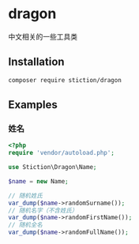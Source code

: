 # dragon
中文相关的一些工具类

## Installation

```bash
composer require stiction/dragon
```

## Examples

### 姓名

```php
<?php
require 'vendor/autoload.php';

use Stiction\Dragon\Name;

$name = new Name;

// 随机姓氏
var_dump($name->randomSurname());
// 随机名字（不含姓氏）
var_dump($name->randomFirstName());
// 随机全名
var_dump($name->randomFullName());
```
